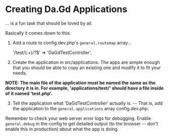 Creating Da.Gd Applications
===========================
... is a fun task that should be loved by all.

Basically it comes down to this:

1. Add a route to config.dev.php's `general.routemap` array...

    '/test/(.+)/?$' => 'DaGdTestController',

2. Create the application in src/applications. The apps are simple enough that you should be able to copy an existing one and modify it to fit your needs.

**NOTE: The main file of the application must be named the same as the directory it is in. For example, 'applications/test/' should have a file inside of it named 'test.php'.**

3. Tell the application what 'DaGdTestController' actually is. -- That is, add the application to the `general.applications` array config.dev.php.

Remember to check your web server error logs for debugging. Enable `general.debug` in the config to get detailed output (to the browser -- don't enable this in production) about what the app is doing.
